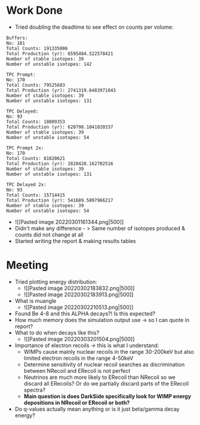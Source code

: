 # Work Done
- Tried doubling the deadtime to see effect on counts per volume:
```
Buffers:
No: 181
Total Counts: 191335006
Total Production (yr): 6595484.522578421
Number of stable isotopes: 39
Number of unstable isotopes: 142

TPC Prompt:
No: 170
Total Counts: 79525683
Total Production (yr): 2741319.6483971043
Number of stable isotopes: 39
Number of unstable isotopes: 131

TPC Delayed:
No: 93
Total Counts: 18009353
Total Production (yr): 620798.1041020337
Number of stable isotopes: 39
Number of unstable isotopes: 54

TPC Prompt 2x:
No: 170
Total Counts: 81820621
Total Production (yr): 2820428.162702516
Number of stable isotopes: 39
Number of unstable isotopes: 131

TPC Delayed 2x:
No: 93
Total Counts: 15714415
Total Production (yr): 541689.5897966217
Number of stable isotopes: 39
Number of unstable isotopes: 54
```
- ![[Pasted image 20220301161344.png|500]]
- Didn't make any difference - > Same number of isotopes produced & counts did not change at all
- Started writing the report & making results tables


# Meeting
- Tried plotting energy distribution:
	- ![[Pasted image 20220302183832.png|500]]
	- ![[Pasted image 20220302183913.png|500]]
- What is muangle
	- ![[Pasted image 20220302210513.png|500]]
-  Found Be 4-8 and this ALPHA decays?! Is this expected?
- How much memory does the simulation output use -> so I can quote in report?
- What to do when decays like this?
	- ![[Pasted image 20220303201504.png|500]]
- Importance of electron recoils -> this is what I understand:
	- WIMPs cause mainly nuclear recoils in the range 30-200keV but also limited electron recoils in the range 4-50keV
	- Determine sensitivity of nuclear recoil searches as discrimination between NRecoil and ERecoil is not perfect
	- Neutrinos are much more likely to ERecoil than NRecoil so we discard all ERecoils? Or do we partially discard parts of the ERecoil spectra?
	- **Main question is does DarkSide specifically look for WIMP energy depositions in NRecoil or ERecoil or both?**
- Do q-values actually mean anything or is it just beta/gamma decay energy?